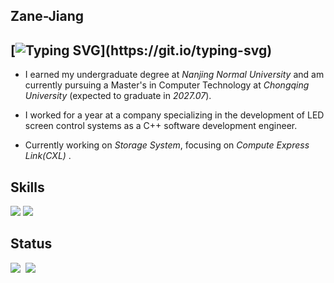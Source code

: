 ## Zane-Jiang

## [![Typing SVG](https://readme-typing-svg.demolab.com/?lines=Welcom+to+my+github+page!)](https://git.io/typing-svg)

- I earned my undergraduate degree at *Nanjing Normal University* and am currently pursuing a Master's in Computer Technology at *Chongqing University* (expected to graduate in *2027.07*).

- I worked for a year at a company specializing in the development of LED screen control systems as a C++ software development engineer.

- Currently working on *Storage System*, focusing on *Compute Express Link(CXL)*  .



</div>

## Skills
<img src="https://img.shields.io/badge/RTFSC-Read The F**k Source Code!-blue"/>

<img src="https://img.shields.io/badge/RTFZ-Read The F**k Zeal! -blue"/>


## Status
<img src="https://github-readme-stats.vercel.app/api?username=Zane-Jiang&show_icons=true&count_private=true&hide_border=true" align="left" style="margin-right: 0.5rem;" />

<img src="https://github-readme-stats.vercel.app/api/top-langs/?username=Zane-Jiang&hide_border=true&layout=compact" align="left" />



